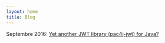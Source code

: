 ```yaml
---
layout: home
title: Blog
---
```


Septembre 2016: [Yet another JWT library (pac4j-jwt) for Java?](yet-another-jwt-library-pac4j-jwt-for-java.html)
